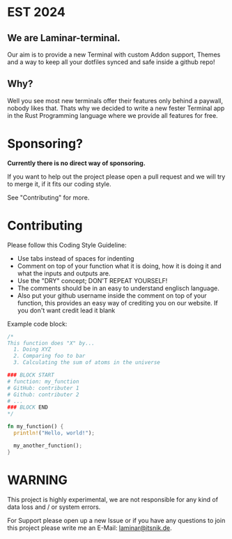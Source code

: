 # EST 2024

## We are Laminar-terminal.

Our aim is to provide a new Terminal with custom Addon support, Themes and a way to keep all your dotfiles synced and safe inside a github repo!

## Why?

Well you see most new terminals offer their features only behind a paywall, nobody likes that.
Thats why we decided to write a new fester Terminal app in the Rust Programming language where we provide all features for free.

# Sponsoring?

**Currently there is no direct way of sponsoring.** 

If you want to help out the project please open a pull request and we will try to merge it, if it fits our coding style.

See "Contributing" for more.

# Contributing

Please follow this Coding Style Guideline:

- Use tabs instead of spaces for indenting
- Comment on top of your function what it is doing, how it is doing it and what the inputs and outputs are.
- Use the "DRY" concept; DON'T REPEAT YOURSELF!
- The comments should be in an easy to understand englisch language.
- Also put your github username inside the comment on top of your function, this provides an easy way of crediting you on our website. If you don't want credit lead it blank

Example code block:
```rust
/*
This function does "X" by...
  1. Doing XYZ
  2. Comparing foo to bar
  3. Calculating the sum of atoms in the universe

### BLOCK START
# function: my_function
# GitHub: contributer 1
# Github: contributer 2
# ...
### BLOCK END
*/

fn my_function() {
  println!("Hello, world!");

  my_another_function();
}

```


# WARNING

This project is highly experimental, we are not responsible for any kind of data loss and / or system errors.

For Support please open up a new Issue or if you have any questions to join this project please write me an E-Mail: [laminar@itsnik.de](mailto:laminar@itsnik.de).
